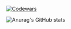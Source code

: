 [![Codewars](https://www.codewars.com/users/meandmytram/badges/large)](https://www.codewars.com/users/meandmytram)

![Anurag's GitHub stats](https://github-readme-stats.vercel.app/api?username=meandmytram&count_private=true&show_icons=true&theme=dracula&include_all_commits=true&rank_icon=github)


